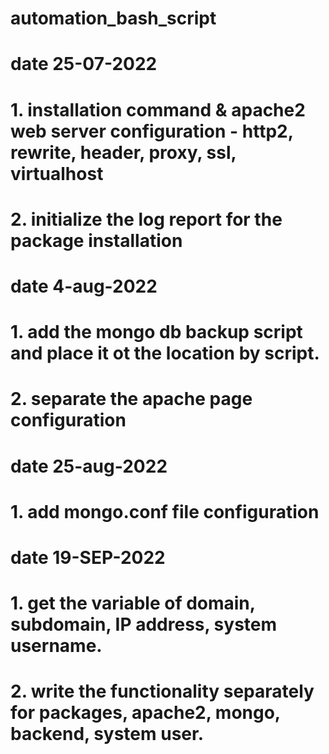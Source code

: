 # automation_bash_script

# date 25-07-2022
# 1. installation command & apache2 web server configuration - http2, rewrite, header, proxy, ssl, virtualhost
# 2. initialize the log report for the package installation

# date 4-aug-2022
# 1. add the mongo db backup script and place it ot the location by script.
# 2. separate the apache page configuration

# date 25-aug-2022
# 1. add mongo.conf file configuration

# date 19-SEP-2022
# 1. get the variable of domain, subdomain, IP address, system username.
# 2. write the functionality separately for packages, apache2, mongo, backend, system user.